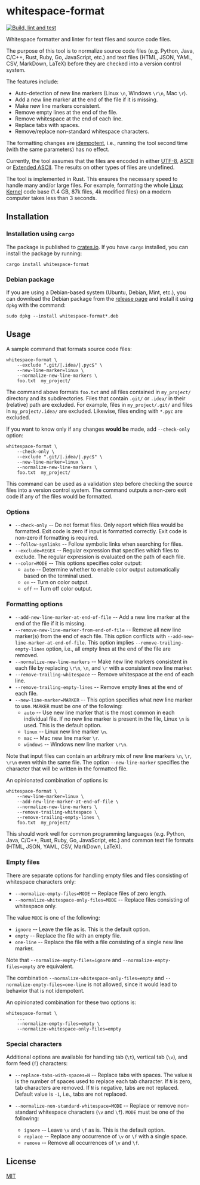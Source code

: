 # whitespace-format

[![Build, lint and test](https://github.com/DavidPal/whitespace-format-rust/actions/workflows/build.yaml/badge.svg)](https://github.com/DavidPal/whitespace-format-rust/actions/workflows/build.yaml)

Whitespace formatter and linter for text files and source code files.

The purpose of this tool is to normalize source code files (e.g. Python, Java,
C/C++, Rust, Ruby, Go, JavaScript, etc.) and text files (HTML, JSON, YAML, CSV,
MarkDown, LaTeX) before they are checked into a version control system.

The features include:

* Auto-detection of new line markers (Linux `\n`, Windows `\r\n`, Mac `\r`).
* Add a new line marker at the end of the file if it is missing.
* Make new line markers consistent.
* Remove empty lines at the end of the file.
* Remove whitespace at the end of each line.
* Replace tabs with spaces.
* Remove/replace non-standard whitespace characters.

The formatting changes are
[idempotent](https://en.wikipedia.org/wiki/Idempotence), i.e., running the tool
second time (with the same parameters) has no effect.

Currently, the tool assumes that the files are encoded in either
[UTF-8](https://en.wikipedia.org/wiki/UTF-8),
[ASCII](https://en.wikipedia.org/wiki/ASCII) or [Extended
ASCII](https://en.wikipedia.org/wiki/Extended_ASCII). The results on other
types of files are undefined.

The tool is implemented in Rust. This ensures the necessary speed to handle
many and/or large files. For example, formatting the whole [Linux
Kernel](https://github.com/torvalds/linux) code base (1.4 GB, 87k files, 4k
modified files) on a modern computer takes less than 3 seconds.

## Installation

### Installation using `cargo`

The package is published to
[crates.io](https://crates.io/crates/whitespace-format).  If you have `cargo`
installed, you can install the package by running:

```shell
cargo install whitespace-format
```

### Debian package

If you are using a Debian-based system (Ubuntu, Debian, Mint, etc.), you can
download the Debian package from the [release
page](https://github.com/DavidPal/whitespace-format-rust/releases) and install
it using `dpkg` with the command:
```shell
sudo dpkg --install whitespace-format*.deb
```

## Usage

A sample command that formats source code files:
```shell
whitespace-format \
    --exclude ".git/|.idea/|.pyc$" \
    --new-line-marker=linux \
    --normalize-new-line-markers \
    foo.txt  my_project/
```
The command above formats `foo.txt` and all files contained in `my_project/`
directory and its subdirectories. Files that contain `.git/` or `.idea/` in
their (relative) path are excluded. For example, files in `my_project/.git/`
and files in `my_project/.idea/` are excluded. Likewise, files ending with
`*.pyc` are excluded.

If you want to know only if any changes **would be** made, add `--check-only`
option:
```shell
whitespace-format \
    --check-only \
    --exclude ".git/|.idea/|.pyc$" \
    --new-line-marker=linux \
    --normalize-new-line-markers \
    foo.txt  my_project/
```
This command can be used as a validation step before checking the source files
into a version control system. The command outputs a non-zero exit code if any
of the files would be formatted.

### Options

* `--check-only` -- Do not format files. Only report which files would be formatted.
  Exit code is zero if input is formatted correctly. Exit code is non-zero if formatting is required.
* `--follow-symlinks` -- Follow symbolic links when searching for files.
* `--exclude=REGEX` -- Regular expression that specifies which files to exclude.
  The regular expression is evaluated on the path of each file.
* `--color=MODE` -- This options specifies color output:
    * `auto` -- Determine whether to enable color output automatically based on the terminal used.
    * `on` -- Turn on color output.
    * `off` -- Turn off color output.

### Formatting options

* `--add-new-line-marker-at-end-of-file` -- Add a new line marker at the end of the file if it is missing.
* `--remove-new-line-marker-from-end-of-file` -- Remove all new line marker(s) from the end of each file.
  This option conflicts with `--add-new-line-marker-at-end-of-file`.
  This option implies `--remove-trailing-empty-lines` option, i.e., all empty lines at the end of the file are removed.
* `--normalize-new-line-markers` -- Make new line markers consistent in each file
  by replacing `\r\n`, `\n`, and `\r` with a consistent new line marker.
* `--remove-trailing-whitespace` -- Remove whitespace at the end of each line.
* `--remove-trailing-empty-lines` -- Remove empty lines at the end of each file.
* `--new-line-marker=MARKER` -- This option specifies what new line marker to use.
  `MARKER` must be one of the following:
    * `auto` -- Use new line marker that is the most common in each individual file.
      If no new line marker is present in the file, Linux `\n` is used.
      This is the default option.
    * `linux` -- Linux new line marker `\n`.
    * `mac` -- Mac new line marker `\r`.
    * `windows` -- Windows new line marker `\r\n`.

Note that input files can contain an arbitrary mix of new line markers `\n`,
`\r`, `\r\n` even within the same file. The option `--new-line-marker`
specifies the character that will be written in the formatted file.

An opinionated combination of options is:
```shell
whitespace-format \
    --new-line-marker=linux \
    --add-new-line-marker-at-end-of-file \
    --normalize-new-line-markers \
    --remove-trailing-whitespace \
    --remove-trailing-empty-lines \
    foo.txt  my_project/
```
This should work well for common programming languages (e.g. Python, Java,
C/C++, Rust, Ruby, Go, JavaScript, etc.) and common text file formats (HTML,
JSON, YAML, CSV, MarkDown, LaTeX).

### Empty files

There are separate options for handling empty files and files consisting of
whitespace characters only:

* `--normalize-empty-files=MODE` -- Replace files of zero length.
* `--normalize-whitespace-only-files=MODE` -- Replace files consisting of whitespace only.

The value `MODE` is one of the following:

* `ignore` -- Leave the file as is. This is the default option.
* `empty` -- Replace the file with an empty file.
* `one-line` -- Replace the file with a file consisting of a single new line marker.

Note that `--normalize-empty-files=ignore` and `--normalize-empty-files=empty` are equivalent.

The combination `--normalize-whitespace-only-files=empty` and
`--normalize-empty-files=one-line` is not allowed, since it would lead to
behavior that is not idempotent.

An opinionated combination for these two options is:
```shell
whitespace-format \
    ...
    --normalize-empty-files=empty \
    --normalize-whitespace-only-files=empty
```

### Special characters

Additional options are available for handling tab (`\t`), vertical tab (`\v`),
and form feed (`f`) characters:

* `--replace-tabs-with-spaces=N` -- Replace tabs with spaces.
  The value `N` is the number of spaces used to replace each tab character.
  If `N` is zero, tab characters are removed. If `N` is negative, tabs are not
  replaced. Default value is `-1`, i.e., tabs are not replaced.

* `--normalize-non-standard-whitespace=MODE` -- Replace or remove
  non-standard whitespace characters (`\v` and `\f`). `MODE` must be one of the following:
    * `ignore` -- Leave `\v` and `\f` as is. This is the default option.
    * `replace` -- Replace any occurrence of `\v` or `\f` with a single space.
    * `remove` -- Remove all occurrences of `\v` and `\f`.

## License

[MIT](LICENSE)
